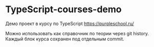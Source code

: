 # TypeScript-courses-demo
Демо проект в курсу по TypeScript https://purpleschool.ru/

Можно использовать как справочник по теории через git history.  
Каждый блок курса сохранен под отдельным commit.

